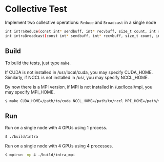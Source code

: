 # Collective Test

Implement two collective operations: `Reduce` and `Broadcast` in a single node

```bash
int intraReduce(const int* sendbuff, int* recvbuff, size_t count, int root, ncclComm_t comm, cudaStream_t stream);
int intraBroadcast(const int* sendbuff, int* recvbuff, size_t count, int root, ncclComm_t comm, cudaStream_t stream);
```
## Build

To build the tests, just type `make`.

If CUDA is not installed in /usr/local/cuda, you may specify CUDA_HOME. Similarly, if NCCL is not installed in /usr, you may specify NCCL_HOME.

By now there is a MPI version, if MPI is not installed in /usr/local/mpi, you may specify MPI_HOME.

```bash
$ make CUDA_HOME=/path/to/cuda NCCL_HOME=/path/to/nccl MPI_HOME=/path/to/mpi
```

## Run

Run on a single node with 4 GPUs using 1 process.

```bash
$ ./build/intra
```

Run on a single node with 4 GPUs using 4 processes.

```bash
$ mpirun -np 4 ./build/intra_mpi
```



